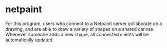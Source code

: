 # netpaint

For this program, users who connect to a Netpaint server collaborate on a drawing, and are able to draw a variety of shapes on a shared canvas. Whenever someone adds a new shape, all connected clients will be automatically updated.
